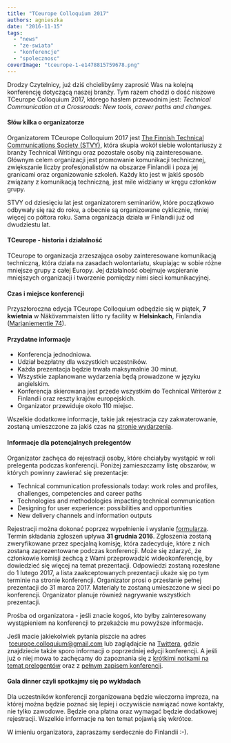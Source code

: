 ```yaml
---
title: "TCeurope Colloquium 2017"
authors: agnieszka
date: "2016-11-15"
tags:
  - "news"
  - "ze-swiata"
  - "konferencje"
  - "spolecznosc"
coverImage: "tceurope-1-e1478815759678.png"
---
```


Drodzy Czytelnicy, już dziś chcielibyśmy zaprosić Was na kolejną konferencję
dotyczącą naszej branży. Tym razem chodzi o dość niszowe TCeurope Colloquium
2017, którego hasłem przewodnim jest: _Technical Communication at a Crossroads:
New tools, career paths and changes._

<!--truncate-->

#### Słów kilka o organizatorze

Organizatorem TCeurope Colloquium 2017 jest
[The Finnish Technical Communications Society (STVY)](http://stvy.fi/en), która
skupia wokół siebie wolontariuszy z branży Technical Writingu oraz pozostałe
osoby nią zainteresowane. Głównym celem organizacji jest promowanie komunikacji
technicznej, zwiększanie liczby profesjonalistów na obszarze Finlandii i poza
jej granicami oraz organizowanie szkoleń. Każdy kto jest w jakiś sposób związany
z komunikacją techniczną, jest mile widziany w kręgu członków grupy.

STVY od dziesięciu lat jest organizatorem seminariów, które początkowo odbywały
się raz do roku, a obecnie są organizowane cyklicznie, mniej więcej co półtora
roku. Sama organizacja działa w Finlandii już od dwudziestu lat.

#### TCeurope - historia i działalność

TCeurope to organizacja zrzeszająca osoby zainteresowane komunikacją techniczną,
która działa na zasadach wolontariatu, skupiając w sobie różne mniejsze grupy z
całej Europy. Jej działalność obejmuje wspieranie mniejszych organizacji i
tworzenie pomiędzy nimi sieci komunikacyjnej.

#### Czas i miejsce konferencji

Przyszłoroczna edycja TCeurope Colloquium odbędzie się w piątek, **7 kwietnia**
w Näkövammaisten liitto ry facility w **Helsinkach**, Finlandia
([Marjaniementie 74](https://wego.here.com/finland/helsinki/street-square/marjaniementie-74--loc-dmVyc2lvbj0xO3RpdGxlPU1hcmphbmllbWVudGllKzc0O2xhbmc9Zmk7bGF0PTYwLjIwODE0ODk1NjI5ODgzO2xvbj0yNS4wNzQzMjkzNzYyMjA3MDM7c3RyZWV0PU1hcmphbmllbWVudGllO2hvdXNlPTc0O2NpdHk9SGVsc2lua2k7cG9zdGFsQ29kZT0wMDkzMDtjb3VudHJ5PUZJTjtkaXN0cmljdD1WYXJ0aW9reWwlQzMlQTQ7c3RhdGU9U291dGgrRmlubGFuZDtjb3VudHk9VXVzaW1hYTtjYXRlZ29yeUlkPWJ1aWxkaW5nO3NvdXJjZVN5c3RlbT1pbnRlcm5hbA?_ga=1.176149538.1810482451.1475920180&map=60.20815,25.07433,15,normal&x=ep)).

#### Przydatne informacje

- Konferencja jednodniowa.
- Udział bezpłatny dla wszystkich uczestników.
- Każda prezentacja będzie trwała maksymalnie 30 minut.
- Wszystkie zaplanowane wydarzenia będą prowadzone w języku angielskim.
- Konferencja skierowana jest przede wszystkim do Technical Writerów z Finlandii
  oraz reszty krajów europejskich.
- Organizator przewiduje około 110 miejsc.

Wszelkie dodatkowe informacje, takie jak rejestracja czy zakwaterowanie, zostaną
umieszczone za jakiś czas na [stronie wydarzenia](http://www.tc-europe.org/).

#### Informacje dla potencjalnych prelegentów

Organizator zachęca do rejestracji osoby, które chciałyby wystąpić w roli
prelegenta podczas konferencji. Poniżej zamieszczamy listę obszarów, w których
powinny zawierać się prezentacje:

- Technical communication professionals today: work roles and profiles,
  challenges, competencies and career paths
- Technologies and methodologies impacting technical communication
- Designing for user experience: possibilities and opportunities
- New delivery channels and information outputs

Rejestracji można dokonać poprzez wypełnienie i wysłanie
[formularza](https://docs.google.com/forms/d/e/1FAIpQLSdrixFlKzj9i2ar-omx9Ldiq48j4wD_MW5_7qXJFNpeMp7Mhg/viewform).
Termin składania zgłoszeń upływa **31 grudnia 2016**. Zgłoszenia zostaną
zweryfikowane przez specjalną komisję, która zadecyduje, które z nich zostaną
zaprezentowane podczas konferencji. Może się zdarzyć, że członkowie komisji
zechcą z Wami przeprowadzić wideokonferencję, by dowiedzieć się więcej na temat
prezentacji. Odpowiedzi zostaną rozesłane do 1 lutego 2017, a lista
zaakceptowanych prezentacji ukaże się po tym terminie na stronie konferencji.
Organizator prosi o przesłanie pełnej prezentacji do 31 marca 2017. Materiały te
zostaną umieszczone w sieci po konferencji. Organizator planuje również
nagrywanie wszystkich prezentacji.

Prośba od organizatora - jeśli znacie kogoś, kto byłby zainteresowany
wystąpieniem na konferencji to przekażcie mu powyższe informacje.

Jeśli macie jakiekolwiek pytania piszcie na adres
 [tceurope.colloquium@gmail.com](mailto:tceurope.colloquium@gmail.com) lub
zaglądajcie na [Twittera](https://twitter.com/TCeuropeORG?lang=pl), gdzie
znajdziecie także sporo informacji o poprzedniej edycji konferencji. A jeśli już
o niej mowa to zachęcamy do zapoznania się z
[krótkimi notkami na temat prelegentów](https://www.conferize.com/colloquium-tceurope-2016/speakers) oraz
z
[pełnym zapisem konferencji](https://www.youtube.com/watch?v=9stNcZ6CqOI&list=PLXyaM5wpF8bmw13zFUUhiT0ubY6BK79KJ).

#### Gala dinner czyli spotkajmy się po wykładach

Dla uczestników konferencji zorganizowana będzie wieczorna impreza, na której
można będzie poznać się lepiej i oczywiście nawiązać nowe kontakty, nie tylko
zawodowe. Będzie ona płatna oraz wymagać będzie dodatkowej rejestracji. Wszelkie
informacje na ten temat pojawią się wkrótce.

W imieniu organizatora, zapraszamy serdecznie do Finlandii :-).
